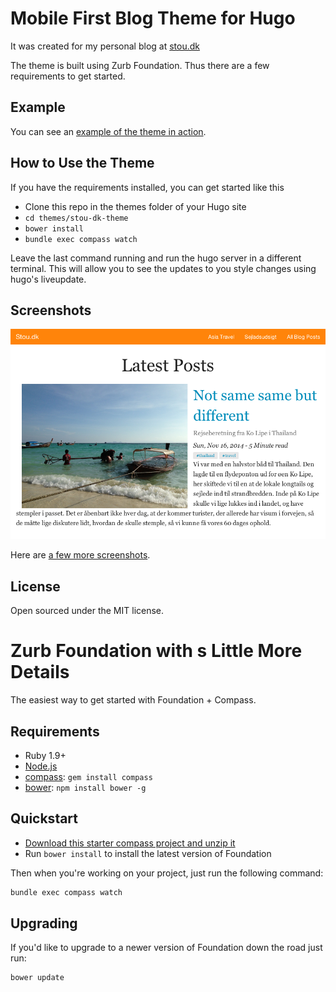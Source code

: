 # Mobile First Blog Theme for Hugo 

It was created for my personal blog at [stou.dk](http://stou.dk)

The theme is built using Zurb Foundation.
Thus there are a few requirements to get started.

## Example

You can see an [example of the theme in action](http://stou.dk).


## How to Use the Theme

If you have the requirements installed, you can get started like this

- Clone this repo in the themes folder of your Hugo site
- `cd themes/stou-dk-theme`
- `bower install`
- `bundle exec compass watch`

Leave the last command running and run the hugo server in a different terminal.
This will allow you to see the updates to you style changes using hugo's liveupdate.


## Screenshots

![index](images/tn.png)

Here are [a few more screenshots](images/).

## License
Open sourced under the MIT license.

# Zurb Foundation with s Little More Details

The easiest way to get started with Foundation + Compass.

## Requirements

  * Ruby 1.9+
  * [Node.js](http://nodejs.org)
  * [compass](http://compass-style.org/): `gem install compass`
  * [bower](http://bower.io): `npm install bower -g`

## Quickstart

  * [Download this starter compass project and unzip it](https://github.com/zurb/foundation-compass-template/archive/master.zip)
  * Run `bower install` to install the latest version of Foundation
  
Then when you're working on your project, just run the following command:

```bash
bundle exec compass watch
```

## Upgrading

If you'd like to upgrade to a newer version of Foundation down the road just run:

```bash
bower update
```
